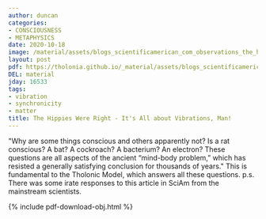 ```yaml
---
author: duncan
categories:
- CONSCIOUSNESS
- METAPHYSICS
date: 2020-10-18
image: /material/assets/blogs_scientificamerican_com_observations_the_hippies_were_r.png
layout: post
pdf: https://tholonia.github.io/_material/assets/blogs_scientificamerican_com_observations_the_hippies_were_r.pdf
DEL: material
jday: 16533
tags:
- vibration
- synchronicity
- matter
title: The Hippies Were Right - It's All about Vibrations, Man!
---
```


"Why are some things conscious and others apparently not? Is a rat conscious? A bat? A cockroach? A bacterium? An electron? These questions are all aspects of the ancient “mind-body problem,” which has resisted a generally satisfying conclusion for thousands of years."  This is fundamental to the Tholonic Model, which answers all these questions. p.s. There was some irate responses to this article in SciAm from the mainstream scientists.

<!--more-->

{% include pdf-download-obj.html %}
